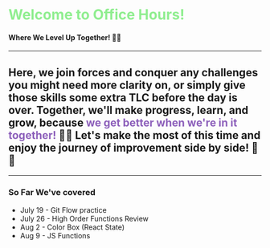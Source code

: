 # <span style= "color:  lightgreen" > Welcome to Office Hours! </span>

#### Where We Level Up Together! 🚀🌟

---
## Here, we join forces and conquer any challenges you might need more clarity on, or simply give those skills some extra TLC before the day is over. Together, we'll make progress, learn, and grow, because <span style="color:rgb(141, 96, 187)">we get better when we're in it together! </span> 💪🌈 Let's make the most of this time and enjoy the journey of improvement side by side! 🎉🌟 

---
### So Far We've covered
- July 19 - Git Flow practice
- July 26 - High Order Functions Review 
- Aug 2 - Color Box (React State)
- Aug 9 - JS Functions